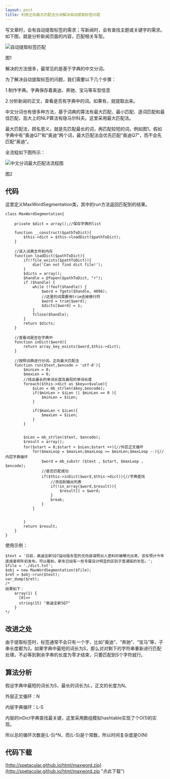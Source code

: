 ```yaml
---
layout: post
title: 利用正向最大匹配法分词解决自动提取标签问题
---
```


写文章时，会有自动提取标签的需求；写新闻时，会有查找主题或关键字的需求。如下图，就是分析新闻页面的内容，匹配相关车型。

![自动提取标签匹配](http://spetacular.github.io/images/2015-05-05/example.png)

图1

解决的方法很多，最常见的是基于字典的中文分词。

为了解决自动提取标签的问题，我们需要以下几个步骤：

1.制作字典。字典保存着奥迪、奔驰、宝马等车型信息

2.分析新闻的正文，查看是否有字典中的词。如果有，就提取出来。

中文分词也有很多种方法，基于词典的算法有最大匹配、最小匹配、逐词匹配和最佳匹配，高大上的NLP算法有隐马尔科夫。这里采用最大匹配法。

最大匹配法，顾名思义，就是先匹配最长的词，再匹配较短的词。例如图1，假如字典中有“奥迪Q7”和“奥迪”两个词，最大匹配法会优先匹配“奥迪Q7”，而不会先匹配“奥迪”。


全流程如下图所示：

![中文分词最大匹配法流程图](http://spetacular.github.io/images/2015-05-05/max.png)

图2
## 代码 ##
这里定义MaxWordSegmentation类，其中的run方法返回匹配到的结果。

	class MaxWordSegmentation{

		private $dict = array();//保存字典的list
	
		function __construct($pathToDict){
			$this->dict = $this->loadDict($pathToDict);
		}
		
		//读入词典文件到内存
		function loadDict($pathToDict){
			if(!file_exists($pathToDict)){
				die('Can not find dict file!');
			}
			$dicts = array();
			$handle = @fopen($pathToDict, "r");
			if ($handle) {
				while (!feof($handle)) {
					$word = fgets($handle, 4096);
					//这里的词需要用trim去掉换行符
					$word = trim($word);
					$dicts[$word] = 1;
				}
				fclose($handle);
			}
			return $dicts;
		}
	
		//查看词是否在字典中
		function inDict($word){
			return array_key_exists($word,$this->dict);
		}
	
		//按照词典进行分词。正向最大匹配法
		function run($text,$encode = 'utf-8'){
			$minLen = 0;
			$maxLen = 0;
			//找出最长的单词长度及最短的单词长度
			foreach($this->dict as $key=>$value){
				$iLen = mb_strlen($key,$encode);
				if($minLen > $iLen || $minLen == 0 ){
					$minLen = $iLen;
				}
	
				if($maxLen < $iLen){
					$maxLen = $iLen;
				}
			}
			
	
			$sLen = mb_strlen($text, $encode);
			$result = array();
			for($start = 0;$start < $sLen;$start ++){//外层正文循环	
				for($maxLoop = $maxLen;$maxLoop >= $minLen;$maxLoop --){//内层字典循环
					$word = mb_substr ($text , $start, $maxLoop , $encode);
					//是否匹配成功
					if($this->inDict($word,$this->dict)){//字典查找
						//添加到输出列表
						if(!in_array($word,$result)){
							$result[] = $word;
						}
						break;
					}
				}
				
				
			}
			return $result;
		}
	}

使用示例：

	$text = '日前，奥迪全新SQ7运动版车型的无伪装谍照出人意料的被曝光出来，该车预计今年底或者明年初发布。可以看到，新车已经有一些专属设计明显的区别于普通版的车型。';
	$file = './dict.txt';	
	$obj = new MaxWordSegmentation($file);
	$ret = $obj->run($text);
	var_dump($ret);
	/*
	结果如下：
		array(1) {
		  [0]=>
		  string(15) "奥迪全新SQ7"
		}
	*/


## 改进之处 ##
由于提取标签时，标签通常不会只有一个字，比如“奥迪”、“奔驰”、“宝马”等，子串长度都为2。如果字典中最短的词长为S，那么对对剩下的字符串重新进行匹配处理，不必等到剩余字串的长度为零才结束，只要匹配到S个字符就行。

## 算法分析 ##
假设字典中最短的词长为S，最长的词长为L，正文的长度为N。

外层正文循环：N

内层字典循环：L-S

内层的inDict字典查找最关键，这里采用数组模拟hashtable实现了个O(1)的实现。

所以总的循环次数是(L-S)*N，而(L-S)是个常数，所以时间复杂度是O(N)

## 代码下载 ##

[http://spetacular.github.io/html/maxword.zip](http://spetacular.github.io/html/maxword.zip "点此下载")

